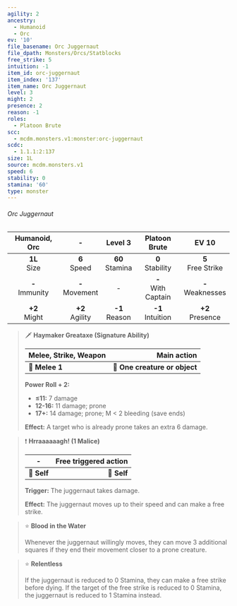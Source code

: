 ```yaml
---
agility: 2
ancestry:
  - Humanoid
  - Orc
ev: '10'
file_basename: Orc Juggernaut
file_dpath: Monsters/Orcs/Statblocks
free_strike: 5
intuition: -1
item_id: orc-juggernaut
item_index: '137'
item_name: Orc Juggernaut
level: 3
might: 2
presence: 2
reason: -1
roles:
  - Platoon Brute
scc:
  - mcdm.monsters.v1:monster:orc-juggernaut
scdc:
  - 1.1.1:2:137
size: 1L
source: mcdm.monsters.v1
speed: 6
stability: 0
stamina: '60'
type: monster
---
```


###### Orc Juggernaut

|    Humanoid, Orc    |          -          |       Level 3       |      Platoon Brute      |         EV 10          |
| :-----------------: | :-----------------: | :-----------------: | :---------------------: | :--------------------: |
|  **1L**<br/> Size   |  **6**<br/> Speed   | **60**<br/> Stamina |  **0**<br/> Stability   | **5**<br/> Free Strike |
| **-**<br/> Immunity | **-**<br/> Movement |          -          | **-**<br/> With Captain | **-**<br/> Weaknesses  |
|  **+2**<br/> Might  | **+2**<br/> Agility | **-1**<br/> Reason  |  **-1**<br/> Intuition  |  **+2**<br/> Presence  |

> 🗡 **Haymaker Greataxe (Signature Ability)**
>
> | **Melee, Strike, Weapon** |               **Main action** |
> | ------------------------- | ----------------------------: |
> | **📏 Melee 1**            | **🎯 One creature or object** |
>
> **Power Roll + 2:**
>
> - **≤11:** 7 damage
> - **12-16:** 11 damage; prone
> - **17+:** 14 damage; prone; M < 2 bleeding (save ends)
>
> **Effect:** A target who is already prone takes an extra 6 damage.

> ❗️ **Hrraaaaaagh! (1 Malice)**
>
> | **-**       | **Free triggered action** |
> | ----------- | ------------------------: |
> | **📏 Self** |               **🎯 Self** |
>
> **Trigger:** The juggernaut takes damage.
>
> **Effect:** The juggernaut moves up to their speed and can make a free strike.

> ⭐️ **Blood in the Water**
>
> Whenever the juggernaut willingly moves, they can move 3 additional squares if they end their movement closer to a prone creature.

> ⭐️ **Relentless**
>
> If the juggernaut is reduced to 0 Stamina, they can make a free strike before dying. If the target of the free strike is reduced to 0 Stamina, the juggernaut is reduced to 1 Stamina instead.
